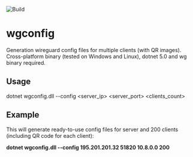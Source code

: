 ![Build](https://github.com/depler/wgconfig/actions/workflows/build.yml/badge.svg)

# wgconfig
Generation wireguard config files for multiple clients (with QR images). Cross-platform binary (tested on Windows and Linux), dotnet 5.0 and wg binary required.

## Usage
dotnet wgconfig.dll --config <server_ip> <server_port> <subnet> <clients_count>

## Example
This will generate ready-to-use config files for server and 200 clients (including QR code for each client):

**dotnet wgconfig.dll --config 195.201.201.32 51820 10.8.0.0 200**
